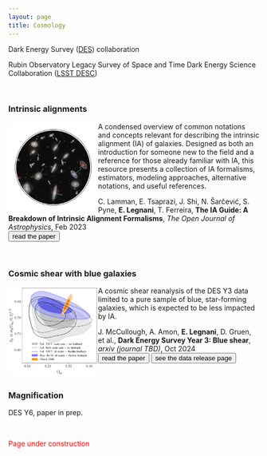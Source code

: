 ```yaml
---
layout: page
title: Cosmology
---
```


<!---* Illustris Simulation. Time evolution of a 10Mpc (comoving) region within Illustris from the start of the simulation to z=0. The movie transitions between the dark matter density field, gas temperature (blue: cold, green: warm: white: hot), and gas metallicity. *--->

Dark Energy Survey ([DES](https://www.darkenergysurvey.org/)) collaboration

Rubin Observatory Legacy Survey of Space and Time Dark Energy Science Collaboration ([LSST DESC](https://lsstdesc.org/))

<!---*The properties of dark matter and energy, which make up 95% of the Universe, affect how matter is distributed on large scales and how it has evolved over time. We study this distribution by mapping the positions of galaxies (in orange  in the picture) and studying the effect of the distortion of the shapes of more distant galaxies (in yellow) caused by gravitational lensing, more specifically using correlation fnction to condense the information.

We can actually “see” how the universe has evolved since the formation of the earliest galaxies, thanks to the fact that light takes time to travel. The further away in space we look, the further we look back in time. By mapping out the location of galaxies all around us, we can study both the large-scale structure of matter in the universe, and how it has changed over time.

By measuring source galaxy shape correlations, one can study the geometry of the Universe as well as the properties and time evolution of structure at large scales. 

The main DES Year 6 cosmology papers will analyze these maps with three measurements: cosmic shear, galaxy clustering and galaxy-galaxy lensing, to give us our best understanding of the dark universe.*--->

<br>

### Intrinsic alignments

<img class="post-img" width=180 align="left" margin-right=2rem margin-top=0rem src="/assets/img/IAguide.png"/>

A condensed overview of common notations and concepts relevant for describing the intrinsic alignment (IA) of galaxies. Designed as both an introduction for someone new to the field and a reference for those already familiar with IA, this resource presents a collection of IA formalisms, estimators, modeling approaches, alternative notations, and useful references.

C. Lamman, E. Tsaprazi, J. Shi, N. Šarčević, S. Pyne, **E. Legnani**, T. Ferreira, **The IA Guide: A Breakdown of Intrinsic Alignment Formalisms**, *The Open Journal of Astrophysics*, Feb 2023 
<br>[<button>read the paper</button>](https://doi.org/10.21105/astro.2309.08605)

<br>

### Cosmic shear with blue galaxies

<img class="post-img" width=180 align="left" margin-right=2rem margin-top=0rem src="/assets/img/blueshear.png"/>

A cosmic shear reanalysis of the DES Y3 data limited to a pure sample of blue, star-forming galaxies, which is expected to be less impacted by IA. 

J. McCullough, A. Amon, **E. Legnani**, D. Gruen, et al., **Dark Energy Survey Year 3: Blue shear**, *arxiv (journal TBD)*, Oct 2024
<br>[<button>read the paper</button>](https://arxiv.org/abs/2410.22272) [<button>see the data release page</button>](https://jamiemccullough.github.io/data/blueshear/)

<br>

### Magnification

DES Y6, paper in prep.

<br>

<p style="color:red">Page under construction</p>

<!---* add <br> [<button>my ADS library</button>](https://ui.adsabs.harvard.edu/search/filter_author_facet_hier_fq_author=OR&filter_author_facet_hier_fq_author=author_facet_hier%3A%221%2FLegnani%2C%20E%2FLegnani%2C%20E%22&filter_author_facet_hier_fq_author=author_facet_hier%3A%221%2FLegnani%2C%20E%2FLegnani%2C%20Elisa%22&fq=%7B!type%3Daqp%20v%3D%24fq_author%7D&fq_author=(author_facet_hier%3A%221%2FLegnani%2C%20E%2FLegnani%2C%20E%22%20OR%20author_facet_hier%3A%221%2FLegnani%2C%20E%2FLegnani%2C%20Elisa%22)&p_=0&q=%20author%3A%22Legnani%2C%20E%22&sort=date%20desc%2C%20bibcode%20desc) *--->
